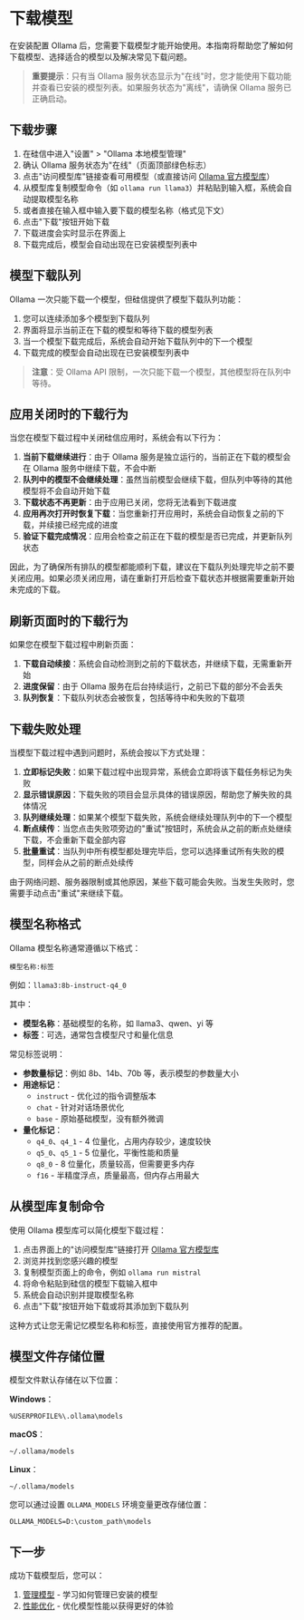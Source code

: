 # 下载模型

在安装配置 Ollama 后，您需要下载模型才能开始使用。本指南将帮助您了解如何下载模型、选择适合的模型以及解决常见下载问题。

> **重要提示**：只有当 Ollama 服务状态显示为"在线"时，您才能使用下载功能并查看已安装的模型列表。如果服务状态为"离线"，请确保 Ollama 服务已正确启动。

## 下载步骤

1. 在硅信中进入"设置" > "Ollama 本地模型管理"
2. 确认 Ollama 服务状态为"在线"（页面顶部绿色标志）
3. 点击"访问模型库"链接查看可用模型（或直接访问 [Ollama 官方模型库](https://ollama.ai/library)）
4. 从模型库复制模型命令（如 `ollama run llama3`）并粘贴到输入框，系统会自动提取模型名称
5. 或者直接在输入框中输入要下载的模型名称（格式见下文）
6. 点击"下载"按钮开始下载
7. 下载进度会实时显示在界面上
8. 下载完成后，模型会自动出现在已安装模型列表中

## 模型下载队列

Ollama 一次只能下载一个模型，但硅信提供了模型下载队列功能：

1. 您可以连续添加多个模型到下载队列
2. 界面将显示当前正在下载的模型和等待下载的模型列表
3. 当一个模型下载完成后，系统会自动开始下载队列中的下一个模型
4. 下载完成的模型会自动出现在已安装模型列表中

> **注意**：受 Ollama API 限制，一次只能下载一个模型，其他模型将在队列中等待。

## 应用关闭时的下载行为

当您在模型下载过程中关闭硅信应用时，系统会有以下行为：

1. **当前下载继续进行**：由于 Ollama 服务是独立运行的，当前正在下载的模型会在 Ollama 服务中继续下载，不会中断
2. **队列中的模型不会继续处理**：虽然当前模型会继续下载，但队列中等待的其他模型将不会自动开始下载
3. **下载状态不再更新**：由于应用已关闭，您将无法看到下载进度
4. **应用再次打开时恢复下载**：当您重新打开应用时，系统会自动恢复之前的下载，并续接已经完成的进度
5. **验证下载完成情况**：应用会检查之前正在下载的模型是否已完成，并更新队列状态

因此，为了确保所有排队的模型都能顺利下载，建议在下载队列处理完毕之前不要关闭应用。如果必须关闭应用，请在重新打开后检查下载状态并根据需要重新开始未完成的下载。

## 刷新页面时的下载行为

如果您在模型下载过程中刷新页面：

1. **下载自动续接**：系统会自动检测到之前的下载状态，并继续下载，无需重新开始
2. **进度保留**：由于 Ollama 服务在后台持续运行，之前已下载的部分不会丢失
3. **队列恢复**：下载队列状态会被恢复，包括等待中和失败的下载项

## 下载失败处理

当模型下载过程中遇到问题时，系统会按以下方式处理：

1. **立即标记失败**：如果下载过程中出现异常，系统会立即将该下载任务标记为失败
2. **显示错误原因**：下载失败的项目会显示具体的错误原因，帮助您了解失败的具体情况
3. **队列继续处理**：如果某个模型下载失败，系统会继续处理队列中的下一个模型
4. **断点续传**：当您点击失败项旁边的"重试"按钮时，系统会从之前的断点处继续下载，不会重新下载全部内容
5. **批量重试**：当队列中所有模型都处理完毕后，您可以选择重试所有失败的模型，同样会从之前的断点处续传

由于网络问题、服务器限制或其他原因，某些下载可能会失败。当发生失败时，您需要手动点击"重试"来继续下载。

## 模型名称格式

Ollama 模型名称通常遵循以下格式：

```
模型名称:标签
```

例如：`llama3:8b-instruct-q4_0`

其中：

- **模型名称**：基础模型的名称，如 llama3、qwen、yi 等
- **标签**：可选，通常包含模型尺寸和量化信息

常见标签说明：

- **参数量标记**：例如 8b、14b、70b 等，表示模型的参数量大小
- **用途标记**：
  - `instruct` - 优化过的指令调整版本
  - `chat` - 针对对话场景优化
  - `base` - 原始基础模型，没有额外微调
- **量化标记**：
  - `q4_0`、`q4_1` - 4 位量化，占用内存较少，速度较快
  - `q5_0`、`q5_1` - 5 位量化，平衡性能和质量
  - `q8_0` - 8 位量化，质量较高，但需要更多内存
  - `f16` - 半精度浮点，质量最高，但内存占用最大

## 从模型库复制命令

使用 Ollama 模型库可以简化模型下载过程：

1. 点击界面上的"访问模型库"链接打开 [Ollama 官方模型库](https://ollama.ai/library)
2. 浏览并找到您感兴趣的模型
3. 复制模型页面上的命令，例如 `ollama run mistral`
4. 将命令粘贴到硅信的模型下载输入框中
5. 系统会自动识别并提取模型名称
6. 点击"下载"按钮开始下载或将其添加到下载队列

这种方式让您无需记忆模型名称和标签，直接使用官方推荐的配置。

## 模型文件存储位置

模型文件默认存储在以下位置：

**Windows**：

```
%USERPROFILE%\.ollama\models
```

**macOS**：

```
~/.ollama/models
```

**Linux**：

```
~/.ollama/models
```

您可以通过设置 `OLLAMA_MODELS` 环境变量更改存储位置：

```
OLLAMA_MODELS=D:\custom_path\models
```

## 下一步

成功下载模型后，您可以：

1. [管理模型](/ollama/manage) - 学习如何管理已安装的模型
2. [性能优化](/ollama/performance) - 优化模型性能以获得更好的体验
